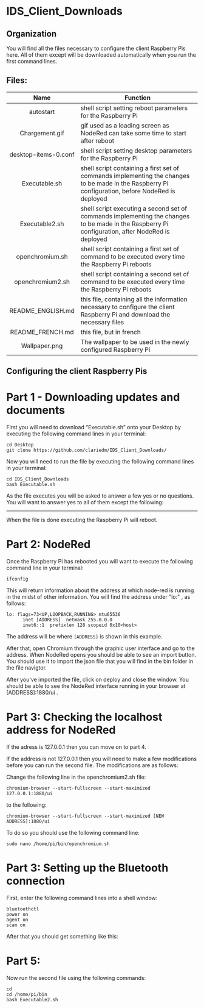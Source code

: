 # IDS_Client_Downloads
## Organization
You will find all the files necessary to configure the client Raspberry Pis here.
All of them except will be downloaded automatically when you run the first command lines.

## Files:
| Name | Function |
| :---: | --- |
| autostart | shell script setting reboot parameters for the Raspberry Pi|
| Chargement.gif | gif used as a loading screen as NodeRed can take some time to start after reboot |
| desktop-items-0.conf | shell script setting desktop parameters for the Raspberry Pi |
| Executable.sh | shell script containing a first set of commands implementing the changes to be made in the Raspberry Pi configuration, before NodeRed is deployed |
| Executable2.sh | shell script executing a second set of commands implementing the changes to be made in the Raspberry Pi configuration,  after NodeRed is deployed |
| openchromium.sh | shell script containing a first set of command to be executed every time the Raspberry Pi reboots |
| openchromium2.sh | shell script containing a second set of command to be executed every time the Raspberry Pi reboots |
| README_ENGLISH.md | this file, containing all the information necessary to configure the client Raspberry Pi and download the necessary files |
| README_FRENCH.md | this file, but in french |
| Wallpaper.png | The wallpaper to be used in the newly configured Raspberry Pi |

## Configuring the client Raspberry Pis 
# Part 1 - Downloading updates and documents
First you will need to download “Executable.sh” onto your Desktop by executing the following command lines in your terminal: 
```
cd Desktop
git clone https://github.com/clariedm/IDS_Client_Downloads/
```
Now you will need to run the file by executing the following command lines in your terminal:
```
cd IDS_Client_Downloads
bash Executable.sh
```
As the file executes you will be asked to answer a few yes or no questions. You will want to answer yes to all of them except the following:
______

When the file is done executing the Raspberry Pi will reboot.

# Part 2: NodeRed
Once the Raspberry Pi has rebooted you will want to execute the following command line in your terminal:
```
ifconfig
```
This will return information about the address at which node-red is running in the midst of other information. You will find the address under "lo:" , as follows:
```
lo: flags=73<UP,LOOPBACK,RUNNING> mtu65536
      inet [ADDRESS]  netmask 255.0.0.0
      inet6::1  prefixlen 128 scopeid 0x10<host>
```
The address will be where ```[ADDRESS]``` is shown in this example.

After that, open Chromium through the graphic user interface and go to the address. When NodeRed opens you should be able to see an import button. You should use it to import the json file that you will find in the bin folder in the file navigtor. 

After you've imported the file, click on deploy and close the window. You should be able to see the NodeRed interface running in your browser at [ADDRESS]:1880/ui . 

# Part 3: Checking the localhost address for NodeRed

If the adress is 127.0.0.1 then you can move on to part 4.

If the address is not 127.0.0.1 then you will need to make a few modifications before you can run the second file. 
The modifications are as follows:

Change the following line in the openchromium2.sh file:
```
chromium-browser --start-fullscreen --start-maximized 127.0.0.1:1880/ui
```
to the following:
``` 
chromium-browser --start-fullscreen --start-maximized [NEW ADDRESS]:1880/ui
```

To do so you should use the following command line:
```
sudo nano /home/pi/bin/openchromium.sh
```

# Part 3: Setting up the Bluetooth connection

First, enter the following command lines into a shell window:

```
bluetoothctl
power on
agent on
scan on
```

After that you should get something like this: 


# Part 5:

Now run the second file using the following commands:
```
cd
cd /home/pi/bin
bash Executable2.sh
```
